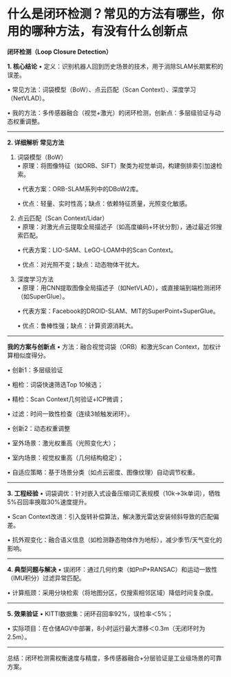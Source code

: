 # 什么是闭环检测？常见的方法有哪些，你用的哪种方法，有没有什么创新点

**闭环检测（Loop Closure Detection）**

**1. 核心结论**
• 定义：识别机器人回到历史场景的技术，用于消除SLAM长期累积的误差。

• 常见方法：词袋模型（BoW）、点云匹配（Scan Context）、深度学习（NetVLAD）。

• 我的方法：多传感器融合（视觉+激光）的闭环检测，创新点：多层级验证与动态权重调整。


---

**2. 详细解析**
**常见方法**
1. 词袋模型（BoW）  
   • 原理：将图像特征（如ORB、SIFT）聚类为视觉单词，构建倒排索引加速检索。  

   • 代表方案：ORB-SLAM系列中的DBoW2库。  

   • 优点：轻量、实时性高；缺点：依赖特征质量，光照变化敏感。  


2. 点云匹配（Scan Context/Lidar）  
   • 原理：对激光点云提取全局描述子（如高度编码+环状分割），通过最近邻搜索匹配。  

   • 代表方案：LIO-SAM、LeGO-LOAM中的Scan Context。  

   • 优点：对光照不变；缺点：动态物体干扰大。  


3. 深度学习方法  
   • 原理：用CNN提取图像全局描述子（如NetVLAD），或直接端到端检测闭环（如SuperGlue）。  

   • 代表方案：Facebook的DROID-SLAM、MIT的SuperPoint+SuperGlue。  

   • 优点：鲁棒性强；缺点：计算资源消耗大。  


---

**我的方案与创新点**
• 方法：融合视觉词袋（ORB）和激光Scan Context，加权计算相似度得分。  

• 创新1：多层级验证  

  • 粗检：词袋快速筛选Top 10候选；  

  • 精检：Scan Context几何验证+ICP微调；  

  • 过滤：时间一致性检查（连续3帧触发闭环）。  

• 创新2：动态权重调整  

  • 室外场景：激光权重高（光照变化大）；  

  • 室内场景：视觉权重高（几何结构稳定）；  

  • 自适应策略：基于场景分类（如点云密度、图像纹理）自动调节权重。  


---

**3. 工程经验**
• 词袋调优：针对嵌入式设备压缩词汇表规模（10k→3k单词），牺牲5%召回率换取30%速度提升。  

• Scan Context改进：引入旋转补偿算法，解决激光雷达安装倾斜导致的匹配偏差。  

• 抗外观变化：融合语义信息（如检测静态物体作为地标），减少季节/天气变化的影响。  


---

**4. 典型问题与解决**
• 误闭环：通过几何约束（如PnP+RANSAC）和运动一致性（IMU积分）过滤异常匹配。  

• 计算瓶颈：采用分块检索（将地图分区，仅搜索相邻区域）降低时间复杂度。  


---

**5. 效果验证**
• KITTI数据集：闭环召回率92%，误检率＜5%；  

• 实际项目：在仓储AGV中部署，8小时运行最大漂移＜0.3m（无闭环时为2.5m）。  


---

总结：闭环检测需权衡速度与精度，多传感器融合+分层验证是工业级场景的可靠方案。